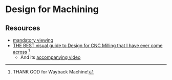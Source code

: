 
# Design for Machining


## Resources
- [mandatory viewing](https://www.youtube.com/watch?v=0CutVc9WRc4)
- [THE BEST visual guide to Design for CNC Milling that I have ever come across](https://web.archive.org/web/20230329155342/https://www.adambender.info/post/design-for-cnc-milling) [^1] 
    - And its [accompanying video](https://www.youtube.com/watch?v=qx_qqVmjCc0)



[^1]: THANK GOD for Wayback Machine!